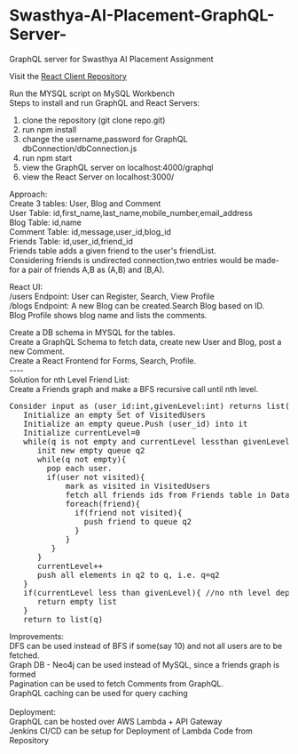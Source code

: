 # Swasthya-AI-Placement-GraphQL-Server-
GraphQL server for Swasthya AI Placement Assignment

Visit the <a href='https://github.com/Rajrahane/Swasthya-AI-Placement-React-Server'>React Client Repository</a>

Run the MYSQL script on MySQL Workbench<br>
Steps to install and run GraphQL and React Servers:<br>
1. clone the repository (git clone repo.git)
2. run npm install
3. change the username,password for GraphQL dbConnection/dbConnection.js
4. run npm start
5. view the GraphQL server on localhost:4000/graphql
6. view the React Server on localhost:3000/

Approach:<br>
Create 3 tables: User, Blog and Comment<br>
User Table: id,first_name,last_name,mobile_number,email_address<br>
Blog Table: id,name<br>
Comment Table: id,message,user_id,blog_id<br>
Friends Table: id,user_id,friend_id<br>
Friends table adds a given friend to the user's friendList.<br>
Considering friends is undirected connection,two entries would be made- for a pair of friends A,B as (A,B) and (B,A).

React UI:<br>
/users Endpoint: User can Register, Search, View Profile<br>
/blogs Endpoint: A new Blog can be created.Search Blog based on ID.<br>
Blog Profile shows blog name and lists the comments.<br>

Create a DB schema in MYSQL for the tables.<br>
Create a GraphQL Schema to fetch data, create new User and Blog, post a new Comment.<br>
Create a React Frontend for Forms, Search, Profile.<br>
----<br>
Solution for nth Level Friend List:<br>
Create a Friends graph and make a BFS recursive call until nth level.<br>
<pre>
Consider input as (user_id:int,givenLevel:int) returns list(users)
   Initialize an empty Set of VisitedUsers
   Initialize an empty queue.Push (user_id) into it
   Initialize currentLevel=0
   while(q is not empty and currentLevel lessthan givenLevel){
      init new empty queue q2
      while(q not empty){
        pop each user.
        if(user not visited){
            mark as visited in VisitedUsers
            fetch all friends ids from Friends table in Database
            foreach(friend){
              if(friend not visited){
                push friend to queue q2
              }
            }
         }
      }
      currentLevel++
      push all elements in q2 to q, i.e. q=q2
   }
   if(currentLevel less than givenLevel){ //no nth level depth possible, too few levels
      return empty list
   }
   return to_list(q)
</pre>
Improvements:<br>
DFS can be used instead of BFS if some(say 10) and not all users are to be fetched.<br>
Graph DB - Neo4j can be used instead of MySQL, since a friends graph is formed<br>
Pagination can be used to fetch Comments from GraphQL.<br>
GraphQL caching can be used for query caching<br>
<br>
Deployment:<br>
GraphQL can be hosted over AWS Lambda + API Gateway<br>
Jenkins CI/CD can be setup for Deployment of Lambda Code from Repository<br>
